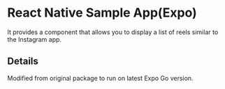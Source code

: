 # React Native Sample App(Expo)

It provides a component that allows you to display a list of reels similar to the Instagram app.

## Details

Modified from original package to run on latest Expo Go version.
